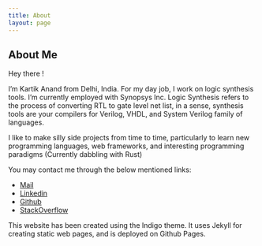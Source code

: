 ```yaml
---
title: About
layout: page
---
```


## About Me

Hey there !

I’m Kartik Anand from Delhi, India. For my day job, I work on logic synthesis tools. I’m currently employed with Synopsys Inc. Logic Synthesis refers to the process of converting RTL to gate level net list, in a sense, synthesis tools are your compilers for Verilog, VHDL, and System Verilog family of languages.

I like to make silly side projects from time to time, particularly to learn new programming languages, web frameworks, and interesting programming paradigms (Currently dabbling with Rust)

You may contact me through the below mentioned links:

- [Mail](mailto:me@kartikanand.com)
- [Linkedin](http://linkedin.com/in/kartikanand1)
- [Github](https://github.com/kartikanand)
- [StackOverflow](http://stackoverflow.com/users/1251851/kartik-anand)

This website has been created using the Indigo theme. It uses Jekyll for creating static web pages, and is deployed on Github Pages.
